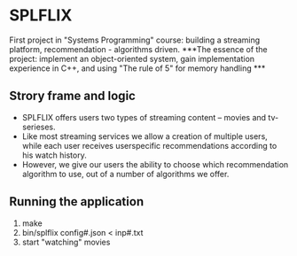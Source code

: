 # SPLFLIX
First project in "Systems Programming" course: building a streaming platform, recommendation - algorithms driven.
***The essence of the project: implement an object-oriented system, gain implementation experience in C++, and using "The rule of 5" for memory handling ***

## Strory frame and logic
- SPLFLIX offers users two types of streaming content – movies and tv-serieses. 
- Like most streaming services we allow a creation of multiple users, while each user receives userspecific recommendations according to his watch history. 
- However, we give our users the ability to choose which recommendation algorithm to use, out of a number of algorithms we offer.

## Running the application
1. make
2. bin/splflix config#.json < inp#.txt
3. start "watching" movies

